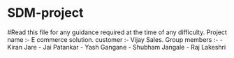 # SDM-project
#Read this file for any guidance required at the time of any difficulty.
Project name :- E commerce solution.
customer :- Vijay Sales.
Group members :-
           -  Kiran Jare
           -  Jai Patankar
           -  Yash Gangane
           -  Shubham Jangale
           -  Raj Lakeshri
